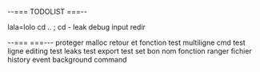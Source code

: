 --=== TODOLIST ===--

lala=lolo cd .. ; cd - 
leak debug input redir

--=== ===---
proteger malloc retour et fonction
test multiligne cmd
test ligne editing
test leaks
test export
test set
bon nom fonction
ranger fichier
history event
background command
